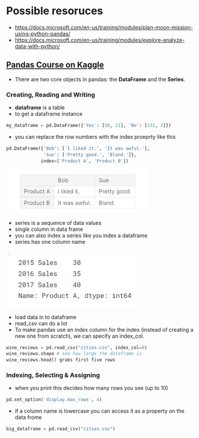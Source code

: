 # Possible resoruces
* https://docs.microsoft.com/en-us/training/modules/plan-moon-mission-using-python-pandas/
* https://docs.microsoft.com/en-us/training/modules/explore-analyze-data-with-python/




## [Pandas Course on Kaggle](https://www.kaggle.com/learn/pandas)
* There are two core objects in pandas: the __DataFrame__ and the __Series__.

### Creating, Reading and Writing

* __dataframe__ is a table
* to get a dataframe instance
```py
my_dataframe = pd.DataFrame({'Yes': [50, 21], 'No': [131, 2]})
```

* you can replace the row numbers with the index proeprty like this

```py
pd.DataFrame({'Bob': ['I liked it.', 'It was awful.'], 
              'Sue': ['Pretty good.', 'Bland.']},
             index=['Product A', 'Product B'])
```

![1662839172380](image/README/1662839172380.png)

* series is a sequence of data values
* single column in data frame
* you can also index a series like you index  a dataframe
* series has one column name

![1662839469045](image/README/1662839469045.png)

* load data in to dataframe
* read_csv can do a lot
* To make pandas use an index column for the index (instead of creating a new one from scratch), we can specify an index_col.
```py
wine_reviews = pd.read_csv("cities.csv", index_col=0)
wine_reviews.shape # see how large the dataframe is
wine_reviews.head() grabs first five rows

```

### Indexing, Selecting & Assigning

* when you print this decides how many rows you see (up to 10)
```py
pd.set_option('display.max_rows', 4)
```


* if a column name is lowercase you can access it as a property on the data frome

```py
big_dataframe = pd.read_csv("cities.csv")
```